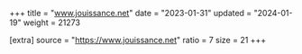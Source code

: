 +++
title = "www.jouissance.net"
date = "2023-01-31"
updated = "2024-01-19"
weight = 21273

[extra]
source = "https://www.jouissance.net"
ratio = 7
size = 21
+++
